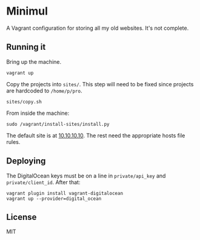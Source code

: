 # Minimul

A Vagrant configuration for storing all my old websites. It's not complete.

## Running it

Bring up the machine.

    vagrant up

Copy the projects into `sites/`. This step will need to be fixed since projects
are hardcoded to `/home/p/pro`.

    sites/copy.sh

From inside the machine:

    sudo /vagrant/install-sites/install.py

The default site is at [10.10.10.10](http://10.10.10.10). The rest need the
appropriate hosts file rules.

## Deploying

The DigitalOcean keys must be on a line in `private/api_key` and
`private/client_id`. After that:

    vagrant plugin install vagrant-digitalocean
    vagrant up --provider=digital_ocean

## License

MIT
